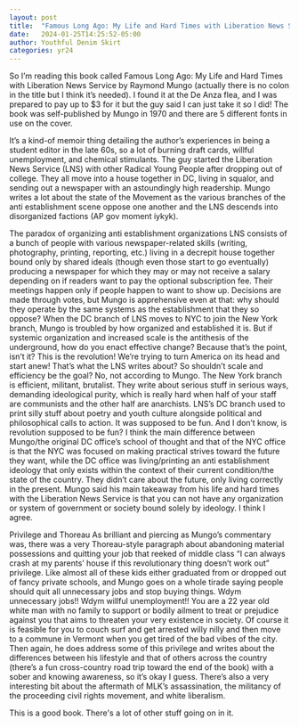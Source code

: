 ```yaml
---
layout: post
title:  "Famous Long Ago: My Life and Hard Times with Liberation News Service by Raymond Mungo"
date:   2024-01-25T14:25:52-05:00
author: Youthful Denim Skirt
categories: yr24
---
```


So I’m reading this book called Famous Long Ago: My Life and Hard Times with Liberation News Service by Raymond Mungo (actually there is no colon in the title but I think it’s needed). I found it at the De Anza flea, and I was prepared to pay up to $3 for it but the guy said I can just take it so I did! The book was self-published by Mungo in 1970 and there are 5 different fonts in use on the cover. 

It’s a kind-of memoir thing detailing the author’s experiences in being a student editor in the late 60s, so a lot of burning draft cards, willful unemployment, and chemical stimulants. The guy started the Liberation News Service (LNS) with other Radical Young People after dropping out of college. They all move into a house together in DC, living in squalor, and sending out a newspaper with an astoundingly high readership. Mungo writes a lot about the state of the Movement as the various branches of the anti establishment scene oppose one another and the LNS descends into disorganized factions (AP gov moment iykyk). 

The paradox of organizing anti establishment organizations
LNS consists of a bunch of people with various newspaper-related skills (writing, photography, printing, reporting, etc.) living in a decrepit house together bound only by shared ideals (though even those start to go eventually) producing a newspaper for which they may or may not receive a salary depending on if readers want to pay the optional subscription fee. Their meetings happen only if people happen to want to show up. Decisions are made through votes, but Mungo is apprehensive even at that: why should they operate by the same systems as the establishment that they so oppose? When the DC branch of LNS moves to NYC to join the New York branch, Mungo is troubled by how organized and established it is. But if systemic organization and increased scale is the antithesis of the underground, how do you enact effective change? Because that’s the point, isn’t it? This is the revolution! We’re trying to turn America on its head and start anew! That’s what the LNS writes about? So shouldn’t scale and efficiency be the goal? No, not according to Mungo. The New York branch is efficient, militant, brutalist. They write about serious stuff in serious ways, demanding ideological purity, which is really hard when half of your staff are communists and the other half are anarchists. LNS’s DC branch used to print silly stuff about poetry and youth culture alongside political and philosophical calls to action. It was supposed to be fun. And I don’t know, is revolution supposed to be fun? I think the main difference between Mungo/the original DC office’s school of thought and that of the NYC office is that the NYC was focused on making practical strives toward the future they want, while the DC office was living/printing an anti establishment ideology that only exists within the context of their current condition/the state of the country. They didn’t care about the future, only living correctly in the present. Mungo said his main takeaway from his life and hard times with the Liberation News Service is that you can not have any organization or system of government or society bound solely by ideology. I think I agree.

Privilege and Thoreau 
As brilliant and piercing as Mungo’s commentary was, there was a very Thoreau-style paragraph about abandoning material possessions and quitting your job that reeked of middle class “I can always crash at my parents’ house if this revolutionary thing doesn’t work out” privilege. Like almost all of these kids either graduated from or dropped out of fancy private schools, and Mungo goes on a whole tirade saying people should quit all unnecessary jobs and stop buying things. Wdym unnecessary jobs!! Wdym willful unemployment!! You are a 22 year old white man with no family to support or bodily ailment to treat or prejudice against you that aims to threaten your very existence in society. Of course it is feasible for you to couch surf and get arrested willy nilly and then move to a commune in Vermont when you get tired of the bad vibes of the city. Then again, he does address some of this privilege and writes about the differences between his lifestyle and that of others across the country (there’s a fun cross-country road trip toward the end of the book) with a sober and knowing awareness, so it’s okay I guess. There’s also a very interesting bit about the aftermath of MLK’s assassination, the militancy of the proceeding civil rights movement, and white liberalism. 

This is a good book. There's a lot of other stuff going on in it. 
